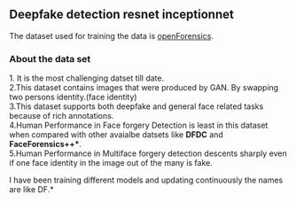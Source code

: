 ## Deepfake detection resnet inceptionnet

The dataset used for training the data is [openForensics](https://sites.google.com/view/ltnghia/research/openforensics).

### About the data set
<p>1. It is the most challenging datset till date.<br>
2.This dataset contains images that were produced by GAN. By swapping two persons identity.(face identity)<br> 
3.This dataset supports both deepfake and general face related tasks because of rich annotations.<br>
4.Human Performance in Face forgery Detection is least in this dataset when compared with other avaialbe datsets like <strong>DFDC</strong> and <strong>FaceForensics++*</strong>.<br>
5.Human Performance in Multiface forgery detection descents sharply even if one face identity in the image out of the many is fake.<br></p>



I have been training different models and updating continuously the names are like DF.*

 
